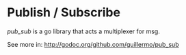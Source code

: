 # Publish / Subscribe

*pub_sub* is a go library that acts a multiplexer for msg.

See more in: http://godoc.org/github.com/guillermo/pub_sub
